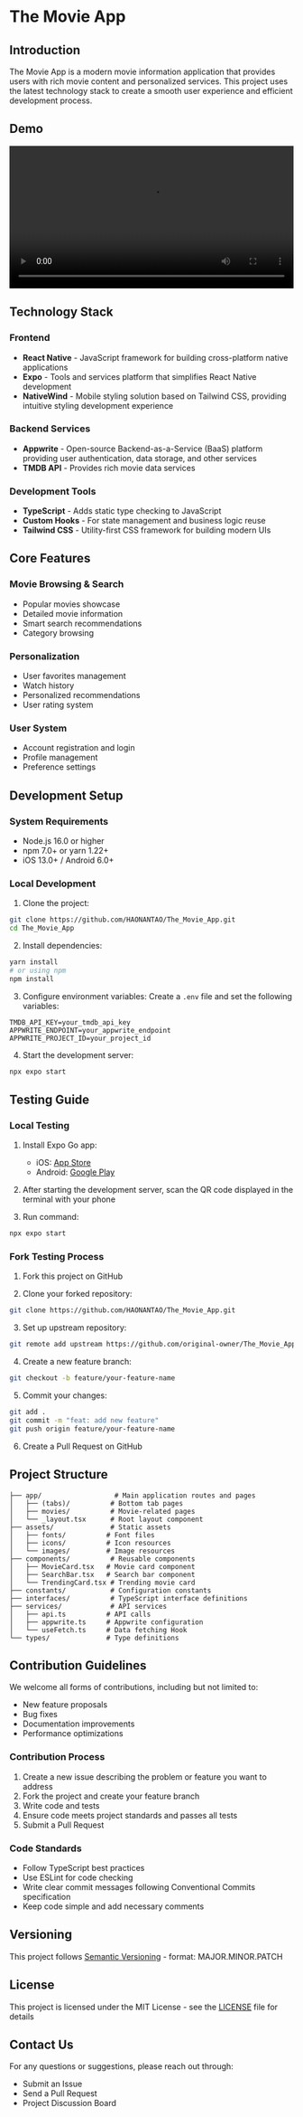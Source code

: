 # The Movie App

## Introduction

The Movie App is a modern movie information application that provides users with rich movie content and personalized services. This project uses the latest technology stack to create a smooth user experience and efficient development process.

## Demo

<video width="100%" controls>
  <source src="https://raw.githubusercontent.com/username/repository/main/Demo.mp4" type="video/mp4">
  Your browser does not support the video tag.
</video>


## Technology Stack

### Frontend

- **React Native** - JavaScript framework for building cross-platform native applications
- **Expo** - Tools and services platform that simplifies React Native development
- **NativeWind** - Mobile styling solution based on Tailwind CSS, providing intuitive styling development experience

### Backend Services

- **Appwrite** - Open-source Backend-as-a-Service (BaaS) platform providing user authentication, data storage, and other services
- **TMDB API** - Provides rich movie data services

### Development Tools

- **TypeScript** - Adds static type checking to JavaScript
- **Custom Hooks** - For state management and business logic reuse
- **Tailwind CSS** - Utility-first CSS framework for building modern UIs

## Core Features

### Movie Browsing & Search

- Popular movies showcase
- Detailed movie information
- Smart search recommendations
- Category browsing

### Personalization

- User favorites management
- Watch history
- Personalized recommendations
- User rating system

### User System

- Account registration and login
- Profile management
- Preference settings

## Development Setup

### System Requirements

- Node.js 16.0 or higher
- npm 7.0+ or yarn 1.22+
- iOS 13.0+ / Android 6.0+

### Local Development

1. Clone the project:

```bash
git clone https://github.com/HAONANTAO/The_Movie_App.git
cd The_Movie_App
```

2. Install dependencies:

```bash
yarn install
# or using npm
npm install
```

3. Configure environment variables:
   Create a `.env` file and set the following variables:

```env
TMDB_API_KEY=your_tmdb_api_key
APPWRITE_ENDPOINT=your_appwrite_endpoint
APPWRITE_PROJECT_ID=your_project_id
```

4. Start the development server:

```bash
npx expo start
```

## Testing Guide

### Local Testing

1. Install Expo Go app:

   - iOS: [App Store](https://apps.apple.com/app/expo-go/id982107779)
   - Android: [Google Play](https://play.google.com/store/apps/details?id=host.exp.exponent)

2. After starting the development server, scan the QR code displayed in the terminal with your phone

3. Run command:

```bash
npx expo start
```

### Fork Testing Process

1. Fork this project on GitHub

2. Clone your forked repository:

```bash
git clone https://github.com/HAONANTAO/The_Movie_App.git
```

3. Set up upstream repository:

```bash
git remote add upstream https://github.com/original-owner/The_Movie_App.git
```

4. Create a new feature branch:

```bash
git checkout -b feature/your-feature-name
```

5. Commit your changes:

```bash
git add .
git commit -m "feat: add new feature"
git push origin feature/your-feature-name
```

6. Create a Pull Request on GitHub

## Project Structure

```
├── app/                  # Main application routes and pages
│   ├── (tabs)/          # Bottom tab pages
│   ├── movies/          # Movie-related pages
│   └── _layout.tsx      # Root layout component
├── assets/              # Static assets
│   ├── fonts/          # Font files
│   ├── icons/          # Icon resources
│   └── images/         # Image resources
├── components/          # Reusable components
│   ├── MovieCard.tsx   # Movie card component
│   ├── SearchBar.tsx   # Search bar component
│   └── TrendingCard.tsx # Trending movie card
├── constants/           # Configuration constants
├── interfaces/          # TypeScript interface definitions
├── services/            # API services
│   ├── api.ts          # API calls
│   ├── appwrite.ts     # Appwrite configuration
│   └── useFetch.ts     # Data fetching Hook
└── types/              # Type definitions
```

## Contribution Guidelines

We welcome all forms of contributions, including but not limited to:

- New feature proposals
- Bug fixes
- Documentation improvements
- Performance optimizations

### Contribution Process

1. Create a new issue describing the problem or feature you want to address
2. Fork the project and create your feature branch
3. Write code and tests
4. Ensure code meets project standards and passes all tests
5. Submit a Pull Request

### Code Standards

- Follow TypeScript best practices
- Use ESLint for code checking
- Write clear commit messages following Conventional Commits specification
- Keep code simple and add necessary comments

## Versioning

This project follows [Semantic Versioning](https://semver.org/) - format: MAJOR.MINOR.PATCH

## License

This project is licensed under the MIT License - see the [LICENSE](LICENSE) file for details

## Contact Us

For any questions or suggestions, please reach out through:

- Submit an Issue
- Send a Pull Request
- Project Discussion Board
